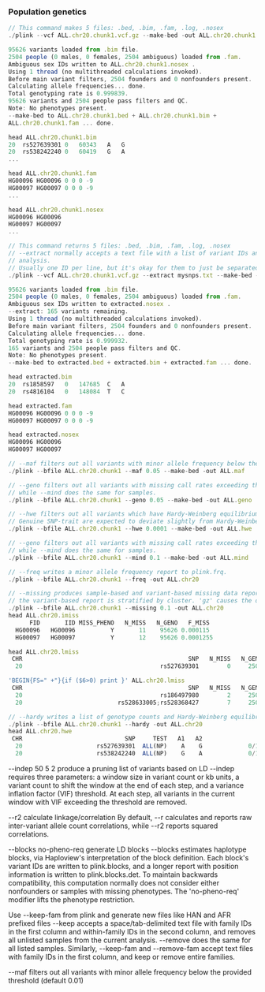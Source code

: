 ### Population genetics

```javascript
// This command makes 5 files: .bed, .bim, .fam, .log, .nosex
./plink --vcf ALL.chr20.chunk1.vcf.gz --make-bed -out ALL.chr20.chunk1 

95626 variants loaded from .bim file.
2504 people (0 males, 0 females, 2504 ambiguous) loaded from .fam.
Ambiguous sex IDs written to ALL.chr20.chunk1.nosex .
Using 1 thread (no multithreaded calculations invoked).
Before main variant filters, 2504 founders and 0 nonfounders present.
Calculating allele frequencies... done.
Total genotyping rate is 0.999839.
95626 variants and 2504 people pass filters and QC.
Note: No phenotypes present.
--make-bed to ALL.chr20.chunk1.bed + ALL.chr20.chunk1.bim +
ALL.chr20.chunk1.fam ... done.

head ALL.chr20.chunk1.bim
20	rs527639301	0	60343	A	G
20	rs538242240	0	60419	G	A
...

head ALL.chr20.chunk1.fam
HG00096 HG00096 0 0 0 -9
HG00097 HG00097 0 0 0 -9
...

head ALL.chr20.chunk1.nosex
HG00096	HG00096
HG00097	HG00097
...

// This command returns 5 files: .bed, .bim, .fam, .log, .nosex
// --extract normally accepts a text file with a list of variant IDs and removes all unlisted variants from the current
// analysis.
// Usually one ID per line, but it's okay for them to just be separated by spaces).
./plink --vcf ALL.chr20.chunk1.vcf.gz --extract mysnps.txt --make-bed -out extracted

95626 variants loaded from .bim file.
2504 people (0 males, 0 females, 2504 ambiguous) loaded from .fam.
Ambiguous sex IDs written to extracted.nosex .
--extract: 165 variants remaining.
Using 1 thread (no multithreaded calculations invoked).
Before main variant filters, 2504 founders and 0 nonfounders present.
Calculating allele frequencies... done.
Total genotyping rate is 0.999932.
165 variants and 2504 people pass filters and QC.
Note: No phenotypes present.
--make-bed to extracted.bed + extracted.bim + extracted.fam ... done.

head extracted.bim
20	rs1858597	0	147685	C	A
20	rs4816104	0	148084	T	C

head extracted.fam
HG00096 HG00096 0 0 0 -9
HG00097 HG00097 0 0 0 -9

head extracted.nosex
HG00096	HG00096
HG00097	HG00097

// --maf filters out all variants with minor allele frequency below the provided threshold (default 0.05)
./plink --bfile ALL.chr20.chunk1 --maf 0.05 --make-bed -out ALL.maf

// --geno filters out all variants with missing call rates exceeding the provided value (default 0.05) to be removed, 
// while --mind does the same for samples.
./plink --bfile ALL.chr20.chunk1 --geno 0.05 --make-bed -out ALL.geno

// --hwe filters out all variants which have Hardy-Weinberg equilibrium exact test p-value below the provided threshold. 
// Genuine SNP-trait are expected to deviate slightly from Hardy-Weinberg equilibrium 
./plink --bfile ALL.chr20.chunk1 --hwe 0.0001 --make-bed -out ALL.hwe

// --geno filters out all variants with missing call rates exceeding the provided value (default 0.1) to be removed, 
// while --mind does the same for samples.
./plink --bfile ALL.chr20.chunk1 --mind 0.1 --make-bed -out ALL.mind

// --freq writes a minor allele frequency report to plink.frq.
./plink --bfile ALL.chr20.chunk1 --freq -out ALL.chr20

// --missing produces sample-based and variant-based missing data reports. If run with --within/--family, 
// the variant-based report is stratified by cluster. 'gz' causes the output files to be gzipped.
./plink --bfile ALL.chr20.chunk1 --missing 0.1 -out ALL.chr20
head ALL.chr20.imiss
      FID       IID MISS_PHENO   N_MISS   N_GENO   F_MISS
  HG00096   HG00096          Y       11    95626 0.000115
  HG00097   HG00097          Y       12    95626 0.0001255

head ALL.chr20.lmiss
 CHR                                               SNP   N_MISS   N_GENO   F_MISS
  20                                       rs527639301        0     2504        0

'BEGIN{FS=" +"}{if ($6>0) print }' ALL.chr20.lmiss
 CHR                                               SNP   N_MISS   N_GENO   F_MISS
  20                                       rs186497980        2     2504 0.0007987
  20                           rs528633005;rs528368427        7     2504 0.002796

// --hardy writes a list of genotype counts and Hardy-Weinberg equilibrium exact test statistics to plink.hwe.
./plink --bfile ALL.chr20.chunk1 --hardy -out ALL.chr20
head ALL.chr20.hwe
 CHR                             SNP     TEST   A1   A2                 GENO   O(HET)   E(HET)            P 
  20                     rs527639301  ALL(NP)    A    G             0/1/2503 0.0003994 0.0003993            1
  20                     rs538242240  ALL(NP)    G    A             0/1/2503 0.0003994 0.0003993            1


```



--indep 50 5 2 produce a pruning list of variants based on LD
--indep requires three parameters: a window size in variant count or kb units, a variant count to shift the window at the end of each step, and a variance inflation factor (VIF) threshold. At each step, all variants in the current window with VIF exceeding the threshold are removed.

--r2 calculate linkage/correlation
By default, --r calculates and reports raw inter-variant allele count correlations, while --r2 reports squared correlations.

--blocks no-pheno-req generate LD blocks
--blocks estimates haplotype blocks, via Haploview's interpretation of the block definition. Each block's variant IDs are written to plink.blocks, and a longer report with position information is written to plink.blocks.det. To maintain backwards compatibility, this computation normally does not consider either nonfounders or samples with missing phenotypes. The 'no-pheno-req' modifier lifts the phenotype restriction.

Use --keep-fam from plink and generate new files like HAN and AFR prefixed files
--keep accepts a space/tab-delimited text file with family IDs in the first column and within-family IDs in the second column, and removes all unlisted samples from the current analysis. --remove does the same for all listed samples. Similarly, --keep-fam and --remove-fam accept text files with family IDs in the first column, and keep or remove entire families.

--maf filters out all variants with minor allele frequency below the provided threshold (default 0.01)

